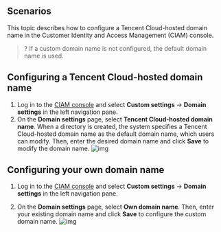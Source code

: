 ## Scenarios
This topic describes how to configure a Tencent Cloud-hosted domain name in the Customer Identity and Access Management (CIAM) console.
>? If a custom domain name is not configured, the default domain name is used.

## Configuring a Tencent Cloud-hosted domain name
1. Log in to the [CIAM console](https://console.cloud.tencent.com/ciam) and select **Custom settings** -> **Domain settings** in the left navigation pane.
2. On the **Domain settings** page, select **Tencent Cloud-hosted domain name**. When a directory is created, the system specifies a Tencent Cloud-hosted domain name as the default domain name, which users can modify. Then, enter the desired domain name and click **Save** to modify the domain name.
 ![img](https://qcloudimg.tencent-cloud.cn/raw/9199539b2d7945e20206c72cf77997f7.png)

## Configuring your own domain name

1. Log in to the [CIAM console](https://console.cloud.tencent.com/ciam) and select **Custom settings** -> **Domain settings** in the left navigation pane.

2. On the **Domain settings** page, select **Own domain name**. Then, enter your existing domain name and click **Save** to configure the custom domain name.
 ![img](https://qcloudimg.tencent-cloud.cn/raw/1d9a12688ad1afe2144d97897190f67f.png)